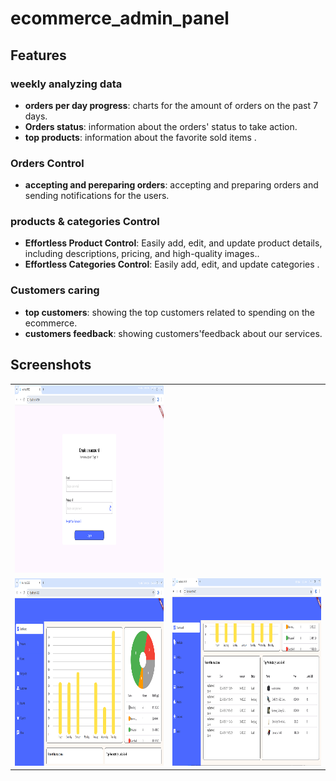 # ecommerce_admin_panel

## Features

### weekly analyzing data

- **orders per day progress**: charts for the amount of orders on the past 7 days.
- **Orders status**: information about the orders' status to take action.
- **top products**: information about the favorite sold items .
 
### Orders Control

- **accepting and pereparing orders**: accepting and preparing orders and sending notifications for the users.

### products & categories Control

- **Effortless Product Control**: Easily add, edit, and update product details, including descriptions, pricing, and high-quality images..
- **Effortless Categories Control**: Easily add, edit, and update categories .

### Customers caring

- **top customers**: showing the top customers related to spending on the ecommerce.
- **customers feedback**: showing customers'feedback about our services.

## Screenshots

<table>
  <tr>
    <td><img src="web_app_dashboard-screenshots/login -1.png" width=600 height=300></td>
    
  </tr>
 <tr>
    <td><img src="web_app_dashboard-screenshots/dashboard-1.png" width=600 height=300></td>
   <td><img src="web_app_dashboard-screenshots/dashboard-2.png" width=600 height=300></td>
  </tr>
  </table>
